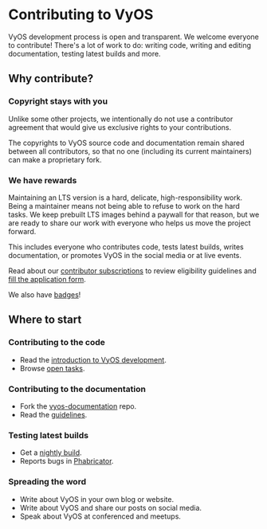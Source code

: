 # Contributing to VyOS

VyOS development process is open and transparent. We welcome everyone to contribute!
There's a lot of work to do: writing code, writing and editing documentation,
testing latest builds and more.

## Why contribute?

### Copyright stays with you

Unlike some other projects, we intentionally do not use a contributor agreement
that would give us exclusive rights to your contributions.

The copyrights to VyOS source code and documentation remain shared between all
contributors, so that no one (including its current maintainers) can make a
proprietary fork.

### We have rewards

Maintaining an LTS version is a hard, delicate, high-responsibility work. Being
a maintainer means not being able to refuse to work on the hard tasks. We keep
prebuilt LTS images behind a paywall for that reason, but we are ready to share
our work with everyone who helps us move the project forward.

This includes everyone who contributes code, tests latest builds, writes
documentation, or promotes VyOS in the social media or at live events.

Read about our [contributor subscriptions](/get/contributor-subscriptions) to
review eligibility guidelines and
[fill the application form](/get/contributor-subscriptions#application-form).

We also have [badges](https://www.youracclaim.com/organizations/vyos/badges)!

## Where to start

### Contributing to the code

* Read the [introduction to VyOS development](https://docs.vyos.io/en/latest/contributing/development.html).
* Browse [open tasks](https://vyos.dev/maniphest/query/YqwCUwoj7wWx/#R).

### Contributing to the documentation

* Fork the [vyos-documentation](https://github.com/vyos/vyos-documentation/) repo.
* Read the [guidelines](https://docs.vyos.io/en/latest/documentation.html).

### Testing latest builds

* Get a [nightly build](/get/nightly-builds).
* Reports bugs in [Phabricator](https://vyos.dev/maniphest).

### Spreading the word

* Write about VyOS in your own blog or website.
* Write about VyOS and share our posts on social media.
* Speak about VyOS at conferenced and meetups.
